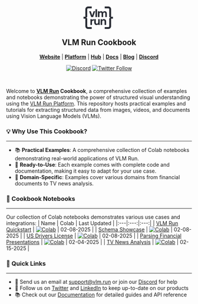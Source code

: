 <div align="center">
<p align="center" style="width: 100%;">
    <img src="https://raw.githubusercontent.com/vlm-run/.github/refs/heads/main/profile/assets/vlm-black.svg" alt="VLM Run Logo" width="80" style="margin-bottom: -5px; color: #2e3138; vertical-align: middle; padding-right: 5px;"><br>
</p>
<h2>VLM Run Cookbook</h2>
<p align="center">
<a href="https://vlm.run"><b>Website</b></a> | <a href="https://app.vlm.run/"><b>Platform</b></a> | <a href="https://github.com/vlm-run/vlmrun-hub"><b>Hub</b></a> | <a href="https://docs.vlm.run/"><b>Docs</b></a> | <a href="https://vlm.run/blog"><b>Blog</b></a> | <a href="https://discord.gg/4jgyECY4rq"><b>Discord</b></a>
</p>
<p align="center">
<a href="https://discord.gg/4jgyECY4rq"><img alt="Discord" src="https://img.shields.io/badge/discord-chat-purple?color=%235765F2&label=discord&logo=discord"></a>
<a href="https://twitter.com/vlmrun"><img alt="Twitter Follow" src="https://img.shields.io/twitter/follow/vlmrun.svg?style=social&logo=twitter"></a>
</p>
<br>
</div>

Welcome to **[VLM Run](https://vlm.run) Cookbook**, a comprehensive collection of examples and notebooks demonstrating the power of structured visual understanding using the [VLM Run Platform](https://app.vlm.run). This repository hosts practical examples and tutorials for extracting structured data from images, videos, and documents using Vision Language Models (VLMs).


### 💡 Why Use This Cookbook?
---

- 📚 **Practical Examples**: A comprehensive collection of Colab notebooks demonstrating real-world applications of VLM Run.
- 🔋 **Ready-to-Use**: Each example comes with complete code and documentation, making it easy to adapt for your use case.
- 🎯 **Domain-Specific**: Examples cover various domains from financial documents to TV news analysis.

### 📖 Cookbook Notebooks
---

Our collection of Colab notebooks demonstrates various use cases and integrations:
| Name | Colab | Last Updated |
|:---|:---:|:---:|
| [VLM Run Quickstart](./notebooks/00_quickstart.ipynb) | [![Colab](https://colab.research.google.com/assets/colab-badge.svg)](https://colab.research.google.com/github/vlm-run/vlmrun-cookbook/blob/main/notebooks/00_quickstart.ipynb)  | 02-08-2025 |
| [Schema Showcase](./notebooks/01_schema_showcase.ipynb) | [![Colab](https://colab.research.google.com/assets/colab-badge.svg)](https://colab.research.google.com/github/vlm-run/vlmrun-cookbook/blob/main/notebooks/01_schema_showcase.ipynb)  | 02-08-2025 |
| [US Drivers License](./notebooks/02_case_study_drivers_license.ipynb) | [![Colab](https://colab.research.google.com/assets/colab-badge.svg)](https://colab.research.google.com/github/vlm-run/vlmrun-cookbook/blob/main/notebooks/02_case_study_drivers_license.ipynb)  | 02-08-2025 |
| [Parsing Financial Presentations](https://colab.research.google.com/drive/15_iRDucKj2I33p3m5X3ULdXby_DHWgjS) | [![Colab](https://colab.research.google.com/assets/colab-badge.svg)](https://colab.research.google.com/drive/15_iRDucKj2I33p3m5X3ULdXby_DHWgjS)  | 02-04-2025 |
| [TV News Analysis](./notebooks/03_case_study_tv_news.ipynb) | [![Colab](https://colab.research.google.com/assets/colab-badge.svg)](https://colab.research.google.com/github/vlm-run/vlmrun-cookbook/blob/main/notebooks/03_case_study_tv_news.ipynb)  | 02-15-2025 |


### 🔗 Quick Links
---

* 💬 Send us an email at [support@vlm.run](mailto:support@vlm.run) or join our [Discord](https://discord.gg/4jgyECY4rq) for help
* 📣 Follow us on [Twitter](https://twitter.com/vlmrun) and [LinkedIn](https://www.linkedin.com/company/vlm-run) to keep up-to-date on our products
* 📚 Check out our [Documentation](https://docs.vlm.run/) for detailed guides and API reference
